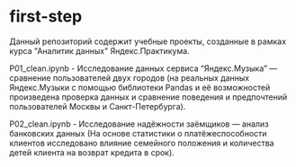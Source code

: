 # first-step
Данный репозиторий содержит учебные проекты, созданные в рамках курса "Аналитик данных" Яндекс.Практикума.

P01_clean.ipynb - Исследование данных сервиса “Яндекс.Музыка” — сравнение пользователей двух городов (на реальных данных Яндекс.Музыки c помощью библиотеки Pandas и её возможностей произведена проверка данных и сравнение поведения и предпочтений пользователей Москвы и Санкт-Петербурга).

P02_clean.ipynb - Исследование надёжности заёмщиков — анализ банковских данных (На основе статистики о платёжеспособности клиентов исследовано влияние семейного положения и количества детей клиента на возврат кредита в срок).
